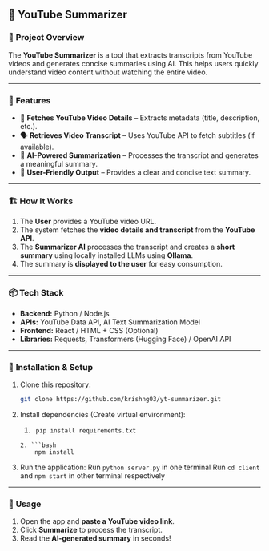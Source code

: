 
## 📌 YouTube Summarizer

### 📝 **Project Overview**

The **YouTube Summarizer** is a tool that extracts transcripts from YouTube videos and generates concise summaries using AI. This helps users quickly understand video content without watching the entire video.

----------

### 🚀 **Features**

-   📌 **Fetches YouTube Video Details** – Extracts metadata (title, description, etc.).
-   🗣 **Retrieves Video Transcript** – Uses YouTube API to fetch subtitles (if available).
-   🧠 **AI-Powered Summarization** – Processes the transcript and generates a meaningful summary.
-   📜 **User-Friendly Output** – Provides a clear and concise text summary.

----------

### 🏗 **How It Works**

1.  The **User** provides a YouTube video URL.
2.  The system fetches the **video details and transcript** from the **YouTube API**.
3.  The **Summarizer AI** processes the transcript and creates a **short summary** using locally installed LLMs using **Ollama**.
4.  The summary is **displayed to the user** for easy consumption.

----------

### 📦 **Tech Stack**

-   **Backend:** Python / Node.js
-   **APIs:** YouTube Data API, AI Text Summarization Model
-   **Frontend:** React / HTML + CSS (Optional)
-   **Libraries:** Requests, Transformers (Hugging Face) / OpenAI API

----------

### 📜 **Installation & Setup**

1.  Clone this repository:
    
    ```bash 
    git clone https://github.com/krishng03/yt-summarizer.git    
2.  Install dependencies (Create virtual environment):
    
	   1. ```bash
		   pip install requirements.txt    
		2. ```bash
			npm install	   
3.  Run the application:
	Run `python server.py` in one terminal
	Run `cd client` and `npm start` in other terminal respectively  

----------

### 🎯 **Usage**

1.  Open the app and **paste a YouTube video link**.
2.  Click **Summarize** to process the transcript.
3.  Read the **AI-generated summary** in seconds!

